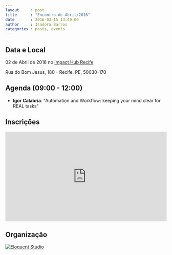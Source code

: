 ```yaml
---
layout     : post
title      : "Encontro de Abril/2016"
date       : 2016-03-15 13:49:00
author     : Isadora Barros
categories : posts, events
---
```


## Data e Local

02 de Abril de 2016 no [Impact Hub Recife](http://www.impacthubrecife.com/)

Rua do Bom Jesus, 180 - Recife, PE, 50030-170

## Agenda (09:00 - 12:00)

- **Igor Calabria**: "Automation and Workflow: keeping your mind clear for REAL tasks"

## Inscrições

<iframe allowtransparency="true" frameborder="0" height="280px" hspace="0" marginheight="5" marginwidth="5" scrolling="auto" src="http://www.eventick.com.br/frevo-on-rails-abr2016" vspace="0" width="100%"> </iframe>

## Organização

[![Eloquent
Studio](/images/eloquent-studio.png)](http://facebook.com/geteloquent)
